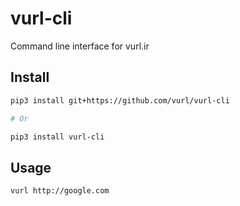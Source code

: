 # vurl-cli
Command line interface for vurl.ir


## Install

```bash
pip3 install git+https://github.com/vurl/vurl-cli

# Or

pip3 install vurl-cli
```

## Usage

```bash
vurl http://google.com
```

